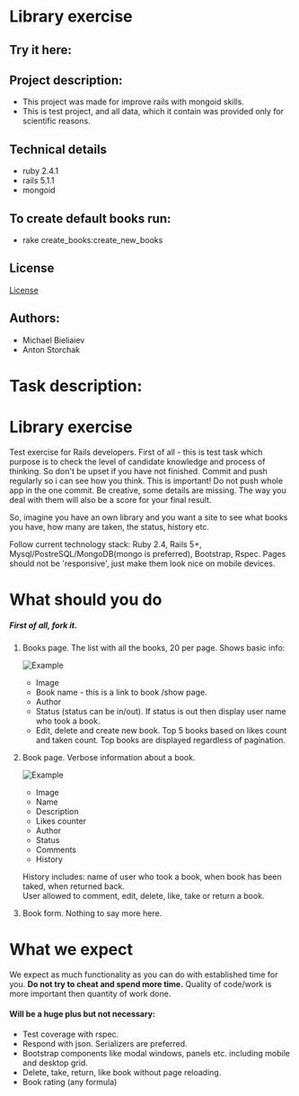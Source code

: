 # Library exercise

## Try it here:


## Project description:
- This project was made for improve rails with mongoid skills. 
- This is test project, and all data, which it contain was provided only for scientific reasons. 

## Technical details

- ruby 2.4.1
- rails 5.1.1
- mongoid

## To create default books run:
- rake create_books:create_new_books

## License
[License](LICENSE)
    
## Authors:
- Michael Bieliaiev
- Anton Storchak

# Task description:

# Library exercise

Test exercise for Rails developers.
First of all - this is test task which purpose is to check the level of candidate knowledge and process of thinking.
So don't be upset if you have not finished. Commit and push regularly so i can see how you think. This is important! Do not push whole app in the one commit.
Be creative, some details are missing. The way you deal with them will also be a score for your final result.

So, imagine you have an own library and you want a site to see what books you have, how many are taken, the status, history etc.

Follow current technology stack:
Ruby 2.4, Rails 5+, Mysql/PostreSQL/MongoDB(mongo is preferred), Bootstrap, Rspec.
  Pages should not be 'responsive', just make them look nice on mobile devices.
# What should you do

##### First of all, fork it.
1. Books page. The list with all the books, 20 per page. Shows basic info:

    ![Example](app/assets/images/lb.jpeg)

    * Image
    * Book name - this is a link to book /show page.
    * Author
    * Status (status can be in/out). If status is out then display user name who took a book.
    * Edit, delete and create new book.
    Top 5 books based on likes count and taken count. Top books are displayed regardless of pagination.
    
1. Book page. Verbose information about a book.

    ![Example](app/assets/images/lb1.jpeg)

    * Image
    * Name
    * Description
    * Likes counter
    * Author
    * Status
    * Comments
    * History    
    
    History includes: name of user who took a book, when book has been taked, when returned back.    
    User allowed to comment, edit, delete, like, take or return a book.

1. Book form. Nothing to say more here.

# What we expect
We expect as much functionality as you can do with established time for you. **Do not try to cheat and spend more time.** Quality of code/work is more important then quantity of work done. 
#### Will be a huge plus but not necessary:
* Test coverage with rspec.
* Respond with json. Serializers are preferred.
* Bootstrap components like modal windows, panels etc. including mobile and desktop grid.
* Delete, take, return, like book without page reloading.
* Book rating (any formula)
